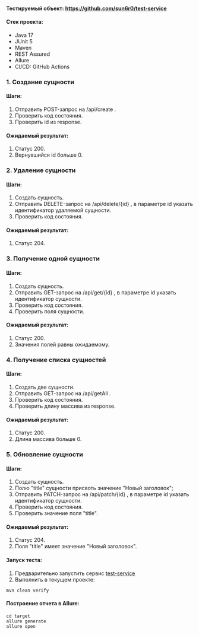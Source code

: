 #### Тестируемый объект: https://github.com/sun6r0/test-service

#### Стек проекта:
- Java 17
- JUnit 5
- Maven
- REST Assured
- Allure
- CI/CD: GitHub Actions

### 1. Создание сущности
#### Шаги:
1. Отправить POST-запрос на /api/create .
2. Проверить код состояния.
3. Проверить id из response.

#### Ожидаемый результат:
1. Статус 200.
2. Вернувшийся id больше 0.

### 2. Удаление сущности
#### Шаги:
1. Создать сущность.
2. Отправить DELETE-запрос на /api/delete/{id} , в параметре id указать идентификатор удаляемой сущности.
3. Проверить код состояния.

#### Ожидаемый результат:
1. Статус 204.

### 3. Получение одной сущности
#### Шаги:
1. Создать сущность.
2. Отправить GET-запрос на /api/get/{id} , в параметре id указать идентификатор сущности.
3. Проверить код состояния.
4. Проверить поля сущности.

#### Ожидаемый результат:
1. Статус 200.
2. Значения полей равны ожидаемому.

### 4. Получение списка сущностей
#### Шаги:
1. Создать две сущности.
2. Отправить GET-запрос на /api/getAll . 
3. Проверить код состояния. 
4. Проверить длину массива из response.

#### Ожидаемый результат:
1. Статус 200.
2. Длина массива больше 0.

### 5. Обновление сущности
#### Шаги:
1. Создать сущность. 
2. Полю "title" сущности присвоть значение "Новый заголовок"; 
3. Отправить PATCH-запрос на /api/patch/{id} , в параметре id указать идентификатор сущности. 
4. Проверить код состояния. 
5. Проверить значение поля "title".

#### Ожидаемый результат:
1. Статус 204.
2. Поля "title" имеет значение "Новый заголовок".


#### Запуск теста:
1. Предварительно запустить сервис [test-service]( https://github.com/sun6r0/test-service)
2. Выполнить в текущем проекте:
```
mvn clean verify
```
#### Построение отчета в Allure:
```
cd target
allure generate
allure open
```